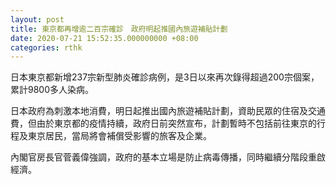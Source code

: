 ```yaml
---
layout: post
title: 東京都再增逾二百宗確診　政府明起推國內旅遊補貼計劃
date: 2020-07-21 15:52:35.000000000 +08:00
categories: rthk
---
```


日本東京都新增237宗新型肺炎確診病例，是3日以來再次錄得超過200宗個案，累計9800多人染病。

日本政府為刺激本地消費，明日起推出國內旅遊補貼計劃，資助民眾的住宿及交通費，但由於東京都的疫情持續，政府日前突然宣布，計劃暫時不包括前往東京的行程及東京居民，當局將會補償受影響的旅客及企業。

內閣官房長官菅義偉強調，政府的基本立場是防止病毒傳播，同時繼續分階段重啟經濟。

